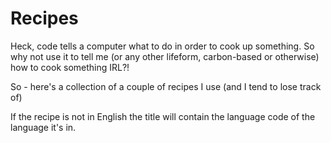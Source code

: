 # Recipes
Heck, code tells a computer what to do in order to cook up something.  So why not use it to tell me (or any other lifeform, carbon-based or otherwise) how to cook something IRL?!  

So - here's a collection of a couple of recipes I use (and I tend to lose track of)

If the recipe is not in English the title will contain the language code of the language it's in.
